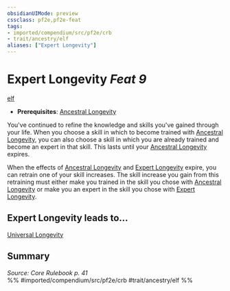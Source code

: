 ```yaml
---
obsidianUIMode: preview
cssclass: pf2e,pf2e-feat
tags:
- imported/compendium/src/pf2e/crb
- trait/ancestry/elf
aliases: ["Expert Longevity"]
---
```

# Expert Longevity  *Feat 9*  
[elf](elf.md)  

- **Prerequisites**: [Ancestral Longevity](ancestral-longevity.md)

You've continued to refine the knowledge and skills you've gained through your life. When you choose a skill in which to become trained with [Ancestral Longevity](ancestral-longevity.md), you can also choose a skill in which you are already trained and become an expert in that skill. This lasts until your [Ancestral Longevity](ancestral-longevity.md) expires.

When the effects of [Ancestral Longevity](ancestral-longevity.md) and [Expert Longevity](../../../..//TTRPGShare-Pathfinder-2E-Vault/compendium/feats/expert-longevity.md) expire, you can retrain one of your skill increases. The skill increase you gain from this retraining must either make you trained in the skill you chose with [Ancestral Longevity](ancestral-longevity.md) or make you an expert in the skill you chose with [Expert Longevity](../../../..//TTRPGShare-Pathfinder-2E-Vault/compendium/feats/expert-longevity.md).

## Expert Longevity leads to...

[Universal Longevity](universal-longevity.md)

## Summary

*Source: Core Rulebook p. 41*  
%% #imported/compendium/src/pf2e/crb #trait/ancestry/elf %%